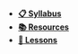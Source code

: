 - **[📋 Syllabus](README.md)**
- **[📚 Resources](Resources/AdditionalResources.md)**
- **[📅 Lessons](README.md#Schedule)**
